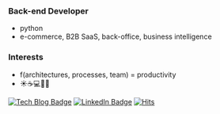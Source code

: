 ### Back-end Developer
- python
- e-commerce, B2B SaaS, back-office, business intelligence

### Interests
- f(architectures, processes, team) = productivity
- ☀️☕️💻🐶🍻

[![Tech Blog Badge](http://img.shields.io/badge/-Tech%20Blog-black?style=flat&logo=wordpress&link=https://kanghokennethyoon.blog)](https://kanghokennethyoon.blog/)
[![LinkedIn Badge](http://img.shields.io/badge/-LinkedIn-blue?style=flat&logo=linkedin&link=hhttps://www.linkedin.com/in/yoonkangho/)](https://www.linkedin.com/in/yoonkangho/)
[![Hits](https://hits.seeyoufarm.com/api/count/incr/badge.svg?url=https%3A%2F%2Fgithub.com%2Fyoonkangho)](https://hits.seeyoufarm.com)

